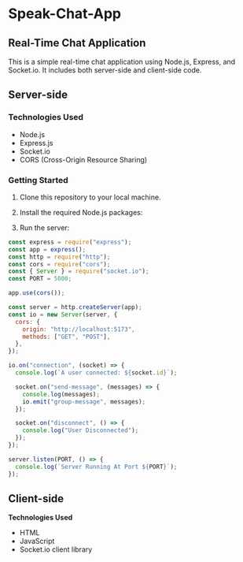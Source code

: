 # Speak-Chat-App
## Real-Time Chat Application

This is a simple real-time chat application using Node.js, Express, and Socket.io. It includes both server-side and client-side code.

## Server-side

### Technologies Used
- Node.js
- Express.js
- Socket.io
- CORS (Cross-Origin Resource Sharing)

### Getting Started

1. Clone this repository to your local machine.
2. Install the required Node.js packages:

3. Run the server:

```javascript
const express = require("express");
const app = express();
const http = require("http");
const cors = require("cors");
const { Server } = require("socket.io");
const PORT = 5000;

app.use(cors());

const server = http.createServer(app);
const io = new Server(server, {
  cors: {
    origin: "http://localhost:5173",
    methods: ["GET", "POST"],
  },
});

io.on("connection", (socket) => {
  console.log(`A user connected: ${socket.id}`);

  socket.on("send-message", (messages) => {
    console.log(messages);
    io.emit("group-message", messages);
  });

  socket.on("disconnect", () => {
    console.log("User Disconnected");
  });
});

server.listen(PORT, () => {
  console.log(`Server Running At Port ${PORT}`);
});
```

## Client-side

**Technologies Used**

- HTML
- JavaScript
- Socket.io client library



